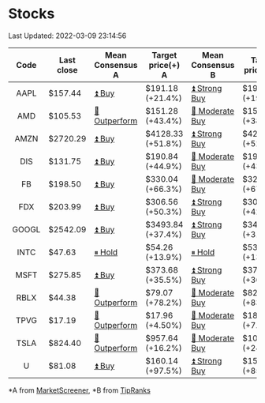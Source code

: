 # Stocks
Last Updated: 2022-03-09 23:14:56

|Code|Last close|Mean Consensus A|Target price(+) A|Mean Consensus B|Target price(+) B|
|:--:|-|-|-|-|-|
|AAPL|$157.44|[⏫ Buy](https://m.marketscreener.com/quote/stock/-4849/)|$191.18 (+21.4%)|[⏫ Strong Buy](https://www.tipranks.com/stocks/aapl/forecast)|$193.32 (+19.53%)|
|AMD|$105.53|[🔼 Outperform](https://m.marketscreener.com/quote/stock/-19475876/)|$151.28 (+43.4%)|[🔼 Moderate Buy](https://www.tipranks.com/stocks/amd/forecast)|$154.24 (+38.89%)|
|AMZN|$2720.29|[⏫ Buy](https://m.marketscreener.com/quote/stock/-12864605/)|$4128.33 (+51.8%)|[⏫ Strong Buy](https://www.tipranks.com/stocks/amzn/forecast)|$4218.56 (+52.24%)|
|DIS|$131.75|[⏫ Buy](https://m.marketscreener.com/quote/stock/-4842/)|$190.84 (+44.9%)|[🔼 Moderate Buy](https://www.tipranks.com/stocks/dis/forecast)|$193.06 (+43.91%)|
|FB|$198.50|[⏫ Buy](https://m.marketscreener.com/quote/stock/-10547141/)|$330.04 (+66.3%)|[🔼 Moderate Buy](https://www.tipranks.com/stocks/fb/forecast)|$326.93 (+67.14%)|
|FDX|$203.99|[⏫ Buy](https://m.marketscreener.com/quote/stock/-12585/)|$306.56 (+50.3%)|[⏫ Strong Buy](https://www.tipranks.com/stocks/fdx/forecast)|$308.07 (+42.45%)|
|GOOGL|$2542.09|[⏫ Buy](https://m.marketscreener.com/quote/stock/-24203373/)|$3493.84 (+37.4%)|[⏫ Strong Buy](https://www.tipranks.com/stocks/googl/forecast)|$3499.00 (+31.16%)|
|INTC|$47.63|[⏸ Hold](https://m.marketscreener.com/quote/stock/-4829/)|$54.26 (+13.9%)|[⏸ Hold](https://www.tipranks.com/stocks/intc/forecast)|$53.95 (+13.58%)|
|MSFT|$275.85|[⏫ Buy](https://m.marketscreener.com/quote/stock/-4835/)|$373.68 (+35.5%)|[⏫ Strong Buy](https://www.tipranks.com/stocks/msft/forecast)|$376.28 (+36.41%)|
|RBLX|$44.38|[🔼 Outperform](https://m.marketscreener.com/quote/stock/-117793644/)|$79.07 (+78.2%)|[🔼 Moderate Buy](https://www.tipranks.com/stocks/rblx/forecast)|$82.90 (+83.00%)|
|TPVG|$17.19|[🔼 Outperform](https://m.marketscreener.com/quote/stock/-15933327/)|$17.96 (+4.50%)|[🔼 Moderate Buy](https://www.tipranks.com/stocks/tpvg/forecast)|$18.38 (+7.93%)|
|TSLA|$824.40|[🔼 Outperform](https://m.marketscreener.com/quote/stock/-6344549/)|$957.64 (+16.2%)|[🔼 Moderate Buy](https://www.tipranks.com/stocks/tsla/forecast)|$1068.40 (+24.38%)|
|U|$81.08|[⏫ Buy](https://m.marketscreener.com/quote/stock/-112492634/)|$160.14 (+97.5%)|[⏫ Strong Buy](https://www.tipranks.com/stocks/u/forecast)|$150.50 (+85.62%)|


*A from [MarketScreener](https://www.marketscreener.com), *B from [TipRanks](https://www.tipranks.com)
